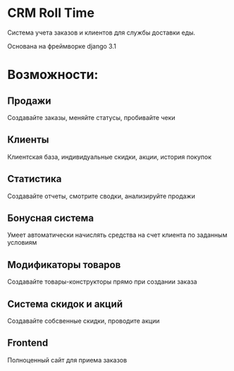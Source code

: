 # CRM Roll Time
Система учета заказов и клиентов для службы доставки еды.

Основана на фреймворке django 3.1

# Возможности:
## Продажи
Создавайте заказы, меняйте статусы, пробивайте чеки

## Клиенты
Клиентская база, индивидуальные скидки, акции, история покупок

## Статистика
Создавайте отчеты, смотрите сводки, анализируйте продажи

## Бонусная система
Умеет автоматически начислять средства на счет клиента по заданным условиям

## Модификаторы товаров
Создавайте товары-конструкторы прямо при создании заказа

## Система скидок и акций
Создавайте собсвенные скидки, проводите акции

## Frontend
Полноценный сайт для приема заказов
